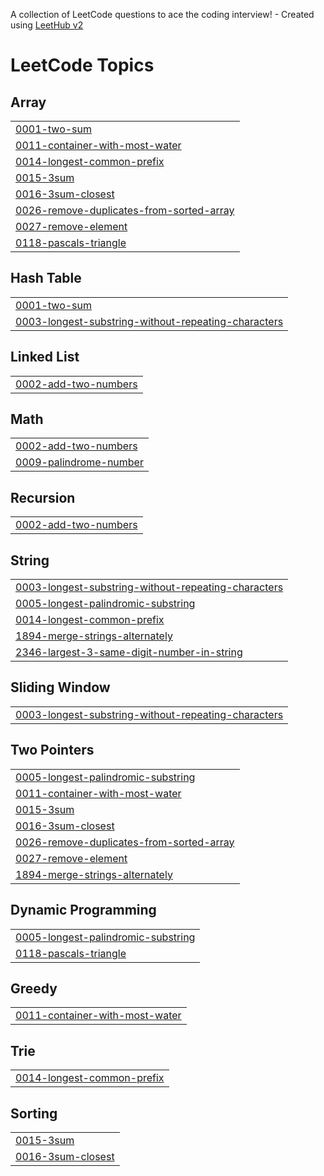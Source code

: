 A collection of LeetCode questions to ace the coding interview! - Created using [LeetHub v2](https://github.com/arunbhardwaj/LeetHub-2.0)
<!---LeetCode Topics Start-->
# LeetCode Topics
## Array
|  |
| ------- |
| [0001-two-sum](https://github.com/motinhapro/Leetcode/tree/master/0001-two-sum) |
| [0011-container-with-most-water](https://github.com/motinhapro/Leetcode/tree/master/0011-container-with-most-water) |
| [0014-longest-common-prefix](https://github.com/motinhapro/Leetcode/tree/master/0014-longest-common-prefix) |
| [0015-3sum](https://github.com/motinhapro/Leetcode/tree/master/0015-3sum) |
| [0016-3sum-closest](https://github.com/motinhapro/Leetcode/tree/master/0016-3sum-closest) |
| [0026-remove-duplicates-from-sorted-array](https://github.com/motinhapro/Leetcode/tree/master/0026-remove-duplicates-from-sorted-array) |
| [0027-remove-element](https://github.com/motinhapro/Leetcode/tree/master/0027-remove-element) |
| [0118-pascals-triangle](https://github.com/motinhapro/Leetcode/tree/master/0118-pascals-triangle) |
## Hash Table
|  |
| ------- |
| [0001-two-sum](https://github.com/motinhapro/Leetcode/tree/master/0001-two-sum) |
| [0003-longest-substring-without-repeating-characters](https://github.com/motinhapro/Leetcode/tree/master/0003-longest-substring-without-repeating-characters) |
## Linked List
|  |
| ------- |
| [0002-add-two-numbers](https://github.com/motinhapro/Leetcode/tree/master/0002-add-two-numbers) |
## Math
|  |
| ------- |
| [0002-add-two-numbers](https://github.com/motinhapro/Leetcode/tree/master/0002-add-two-numbers) |
| [0009-palindrome-number](https://github.com/motinhapro/Leetcode/tree/master/0009-palindrome-number) |
## Recursion
|  |
| ------- |
| [0002-add-two-numbers](https://github.com/motinhapro/Leetcode/tree/master/0002-add-two-numbers) |
## String
|  |
| ------- |
| [0003-longest-substring-without-repeating-characters](https://github.com/motinhapro/Leetcode/tree/master/0003-longest-substring-without-repeating-characters) |
| [0005-longest-palindromic-substring](https://github.com/motinhapro/Leetcode/tree/master/0005-longest-palindromic-substring) |
| [0014-longest-common-prefix](https://github.com/motinhapro/Leetcode/tree/master/0014-longest-common-prefix) |
| [1894-merge-strings-alternately](https://github.com/motinhapro/Leetcode/tree/master/1894-merge-strings-alternately) |
| [2346-largest-3-same-digit-number-in-string](https://github.com/motinhapro/Leetcode/tree/master/2346-largest-3-same-digit-number-in-string) |
## Sliding Window
|  |
| ------- |
| [0003-longest-substring-without-repeating-characters](https://github.com/motinhapro/Leetcode/tree/master/0003-longest-substring-without-repeating-characters) |
## Two Pointers
|  |
| ------- |
| [0005-longest-palindromic-substring](https://github.com/motinhapro/Leetcode/tree/master/0005-longest-palindromic-substring) |
| [0011-container-with-most-water](https://github.com/motinhapro/Leetcode/tree/master/0011-container-with-most-water) |
| [0015-3sum](https://github.com/motinhapro/Leetcode/tree/master/0015-3sum) |
| [0016-3sum-closest](https://github.com/motinhapro/Leetcode/tree/master/0016-3sum-closest) |
| [0026-remove-duplicates-from-sorted-array](https://github.com/motinhapro/Leetcode/tree/master/0026-remove-duplicates-from-sorted-array) |
| [0027-remove-element](https://github.com/motinhapro/Leetcode/tree/master/0027-remove-element) |
| [1894-merge-strings-alternately](https://github.com/motinhapro/Leetcode/tree/master/1894-merge-strings-alternately) |
## Dynamic Programming
|  |
| ------- |
| [0005-longest-palindromic-substring](https://github.com/motinhapro/Leetcode/tree/master/0005-longest-palindromic-substring) |
| [0118-pascals-triangle](https://github.com/motinhapro/Leetcode/tree/master/0118-pascals-triangle) |
## Greedy
|  |
| ------- |
| [0011-container-with-most-water](https://github.com/motinhapro/Leetcode/tree/master/0011-container-with-most-water) |
## Trie
|  |
| ------- |
| [0014-longest-common-prefix](https://github.com/motinhapro/Leetcode/tree/master/0014-longest-common-prefix) |
## Sorting
|  |
| ------- |
| [0015-3sum](https://github.com/motinhapro/Leetcode/tree/master/0015-3sum) |
| [0016-3sum-closest](https://github.com/motinhapro/Leetcode/tree/master/0016-3sum-closest) |
<!---LeetCode Topics End-->